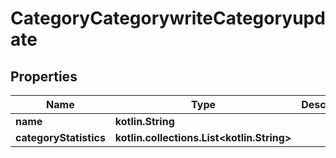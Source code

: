 
# CategoryCategorywriteCategoryupdate

## Properties
| Name | Type | Description | Notes |
| ------------ | ------------- | ------------- | ------------- |
| **name** | **kotlin.String** |  |  |
| **categoryStatistics** | **kotlin.collections.List&lt;kotlin.String&gt;** |  |  [optional] |



